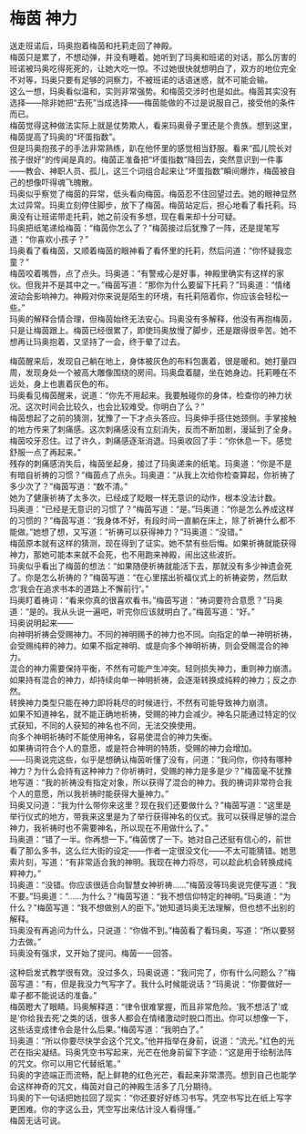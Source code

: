 # 梅茵 神力
送走班诺后，玛奥抱着梅茵和托莉走回了神殿。  
梅茵只是累了，不想动弹，并没有睡着。她听到了玛奥和班诺的对话，那么厉害的班诺被玛奥吃得死死的，让她大吃一惊。不过她很快就想明白了，双方的地位完全不对等，玛奥只要有足够的洞察力，不被班诺的话语迷惑，就不可能会输。  
这么一想，玛奥看似温和，实则非常强势。和梅茵交涉时也是如此。梅茵其实没有选择——除非她把“去死”当成选择——梅茵能做的不过是说服自己，接受他的条件而已。  
梅茵觉得这种做法实际上就是仗势欺人，看来玛奥骨子里还是个贵族。想到这里，梅茵提高了玛奥的“坏蛋指数”。  
但是玛奥抱孩子的手法非常熟练，趴在他怀里的感觉相当舒服。看来“孤儿院长对孩子很好”的传闻是真的。梅茵正准备把“坏蛋指数”降回去，突然意识到一件事——教会、神职人员、孤儿，这三个词组合起来让“坏蛋指数”瞬间爆炸，梅茵被自己的想像吓得魂飞魄散。  
玛奥似乎察觉了梅茵的异常，低头看向梅茵。梅茵忍不住回望过去。她的眼神显然太过异常。玛奥立刻停住脚步，放下了梅茵。梅茵站定后，担心地看了看托莉。玛奥没有让班诺带走托莉，她之前没有多想，现在看来却十分可疑。  
玛奥把纸笔递给梅茵：“梅茵你怎么了？”梅茵接过后犹豫了一阵，还是提笔写道：“你喜欢小孩子？”  
玛奥看了看梅茵，又顺着梅茵的眼神看了看怀里的托莉，然后问道：“你怀疑我恋童？”  
梅茵咬着嘴唇，点了点头。玛奥道：“有警戒心是好事，神殿里确实有这样的家伙。但我并不是其中之一。”梅茵写道：“那你为什么要留下托莉？”玛奥道：“情绪波动会影响神力。神殿对你来说是陌生的环境，有托莉陪着你，你应该会轻松一些。”  
玛奥的解释合情合理，但梅茵始终无法安心。玛奥没有多解释，他没有再抱梅茵，只是让梅茵跟上。梅茵已经很累了，即使玛奥放慢了脚步，还是跟得很辛苦。她不想再让玛奥抱着，又坚持了一会，终于晕了过去。  


梅茵醒来后，发现自己躺在地上，身体被灰色的布料包裹着，很是暖和。她打量四周，发现身处一个被高大雕像围绕的房间。玛奥盘着腿，坐在她身边。托莉睡在不远处，身上也裹着灰色的布。  
玛奥看见梅茵醒来，说道：“你先不用起来。我要触碰你的身体，检查你的神力状况。这次时间会比较久，也会比较难受。你明白了么？”  
梅茵想起了之前的猜测，犹豫了一下才点头答应。玛奥伸手搭住她颈侧。手掌接触的地方传来了刺痛感。这次刺痛感没有立刻消失，反而不断加剧，漫延到了全身。梅茵咬牙忍住。过了许久，刺痛感逐渐消退。玛奥收回了手：“你休息一下。感觉舒服一点了再起来。”  
残存的刺痛感消失后，梅茵坐起身，接过了玛奥递来的纸笔。玛奥道：“你是不是有暗自祈祷的习惯？”梅茵点了点头。玛奥道：“从我上次给你检查算起，你祈祷了多少次了？”梅茵写道：“数不清。”  
她为了健康祈祷了太多次，已经成了眨眼一样无意识的动作，根本没法计数。  
玛奥道：“已经是无意识的习惯了？”梅茵写道：“是。”玛奥道：“你是怎么养成这样的习惯的？”梅茵写道：“我身体不好，有段时间一直躺在床上，除了祈祷什么都不能做。”她想了想，又写道：“祈祷可以获得神力？”玛奥道：“没错。”  
梅茵原本就有这样的猜测，现在得到了证实。她不禁有些后悔。如果祈祷就能获得神力，那她可能本来就不会死，也不用跑来神殿，闹出这些波折。  
玛奥似乎看出了梅茵的想法：“如果随便祈祷就能活下去，那就没有多少神遗会死了。你是怎么祈祷的？”梅茵写道：“在心里摆出祈福仪式上的祈祷姿势，然后默念‘我会在追求书本的道路上不懈前行’。”  
玛奥盯着祷词：“看来你真的很喜欢看书。”梅茵写道：“祷词要符合意愿？”玛奥道：“是的。我从头说一遍吧，听完你应该就明白了。”梅茵写道：“好。”  
玛奥说明起来——  
向神明祈祷会受赐神力。不同的神明赐予的神力也不同。向指定的单一神明祈祷，会受赐纯粹的神力。如果不指定神明、或是向多个神明祈祷，则会受赐混合的神力。  
混合的神力需要保持平衡，不然有可能产生冲突。轻则损失神力，重则神力崩溃。  
如果持有混合的神力，却持续向单一神明祈祷，会逐渐转换成纯粹的神力；反之亦然。  
转换神力类型只能在神力即将耗尽的时候进行，不然有可能导致神力崩溃。  
如果不知道神名，就不能正确地祈祷，受赐的神力会减少。神名只能通过特定的仪式获知，不同的人获知的神名也不同，无法交换使用。  
向多个神明祈祷时不能使用神名，容易使混合的神力失衡。  
如果祷词符合个人的意愿，或是符合神明的特质，受赐的神力会增加。  
——玛奥说完这些，似乎是想确认梅茵听懂了没有，问道：“我问你，你持有哪种神力？为什么会持有这种神力？你祈祷时，受赐的神力是多是少？”梅茵毫不犹豫地写道：“我的祈祷没有指定对象，所以获得了混合的神力。我的祷词非常符合我个人的意愿，所以我祈祷时能获得大量神力。”  
玛奥又问道：“我为什么带你来这里？现在我们还要做什么？”梅茵写道：“这里是举行仪式的地方，带我来这里是为了举行获得神名的仪式。我可以获得足够的混合神力，我祈祷时也不需要神名，所以现在不用做什么了。”  
玛奥道：“错了一半。你再想一下。”梅茵愣了一下。她对自己还挺有信心的，前世看了那么多书，这么烂大街的设定——作者一定很没文化——不太可能猜错。她思索片刻，写道：“有非常适合我的神明。我现在神力将尽，可以趁此机会转换成纯粹神力。”  
玛奥道：“没错。你应该很适合向智慧女神祈祷……”梅茵没等玛奥说完便写道：“我不要。”玛奥道：“……为什么？”梅茵写道：“我不想信仰特定的神明。”玛奥道：“为什么？”梅茵写道：“我不想做别人的臣下。”她知道玛奥无法理解，但也想不出别的解释。  
玛奥没有再追问为什么，只说道：“你做不到。”梅茵看了看玛奥，写道：“所以要努力去做。”  
玛奥没有强求，又开始了提问。梅茵一一回答。  


这种启发式教学很有效。没过多久，玛奥说道：“我问完了，你有什么问题么？”梅茵写道：“有，但是我没力气写字了。我什么时候能说话？”玛奥说：“你要做好一辈子都不能说话的准备。”  
梅茵瞪大了眼睛。玛奥解释道：“律令很难掌握，而且非常危险。‘我不想活了’或是‘你给我去死’之类的话，很多人都会在情绪激动时脱口而出。你可以想像一下，这些话变成律令会是什么后果。”梅茵写道：“我明白了。”  
玛奥道：“所以你要尽快学会这个咒文。”他并指举在身前，说道：“流光。”红色的光芒在指尖凝结。玛奥凭空书写起来，光芒在他身前留下字迹：“这是用于绘制法阵的咒文。你可以用它代替纸笔。”  
玛奥的字迹端正而流畅，配上鲜艳的红色光芒，看起来非常漂亮。想到自己也能学会这样神奇的咒文，梅茵对自己的神殿生活多了几分期待。  
玛奥的下一句话把她拉回了现实：“你还要好好练习书写。凭空书写比在纸上写字更困难。你的字这么丑，凭空写出来估计没人看得懂。”  
梅茵无话可说。  


